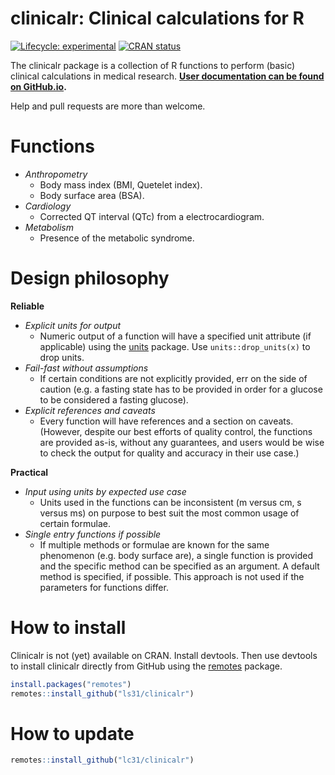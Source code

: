 # clinicalr: Clinical calculations for R

<!-- badges: start -->
[![Lifecycle: experimental](https://img.shields.io/badge/lifecycle-experimental-orange.svg)](https://www.tidyverse.org/lifecycle/#experimental)
[![CRAN status](https://www.r-pkg.org/badges/version/clinicalr)](https://CRAN.R-project.org/package=clinicalr)
<!-- badges: end -->

The clinicalr package is a collection of R functions to perform (basic) clinical calculations in medical research. **[User documentation can be found on GitHub.io](https://ls31.github.io/clinicalr/).** 

Help and pull requests are more than welcome.

# Functions

- *Anthropometry*
  - Body mass index (BMI, Quetelet index).
  - Body surface area (BSA).
- *Cardiology*
  - Corrected QT interval (QTc) from a electrocardiogram.
- *Metabolism*  
  - Presence of the metabolic syndrome.

# Design philosophy

**Reliable**

- *Explicit units for output*
  - Numeric output of a function will have a specified unit attribute (if applicable) using the [units](https://r-quantities.github.io/units/) package. Use `units::drop_units(x)` to drop units.
- *Fail-fast without assumptions*
  - If certain conditions are not explicitly provided, err on the side of caution (e.g. a fasting state has to be provided in order for a glucose to be considered a fasting glucose). 
- *Explicit references and caveats*
  - Every function will have references and a section on caveats. (However, despite our best efforts of quality control, the functions are provided as-is, without any guarantees, and users would be wise to check the output for quality and accuracy in their use case.)

**Practical**
  
- *Input using units by expected use case*
  - Units used in the functions can be inconsistent (m versus cm, s versus ms) on purpose to best suit the most common usage of certain formulae.
- *Single entry functions if possible*
  - If multiple methods or formulae are known for the same phenomenon (e.g. body surface are), a single function is provided and the specific method can be specified as an argument. A default method is specified, if possible. This approach is not used if the parameters for functions differ.

# How to install

Clinicalr is not (yet) available on CRAN. Install devtools. Then use devtools to install clinicalr directly from GitHub using the [remotes](https://remotes.r-lib.org/) package.

```r
install.packages("remotes")
remotes::install_github("ls31/clinicalr")
```
# How to update

```r
remotes::install_github("lc31/clinicalr")
```
